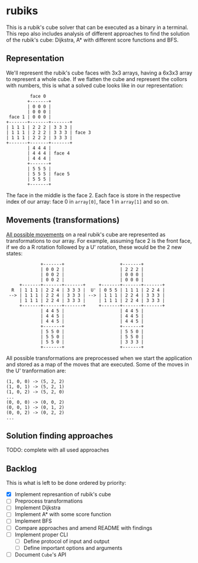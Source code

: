 # rubiks

This is a rubik's cube solver that can be executed as a binary in a terminal. This repo also includes analysis of different approaches to find the solution of the rubik's cube: Dijkstra, A* with different score functions and BFS.

## Representation

We'll represent the rubik's cube faces with 3x3 arrays, having a 6x3x3 array to represent a whole cube. If we flatten the cube and represent the collors with numbers, this is what a solved cube looks like in our representation:

```
         face 0
        +-------+
        | 0 0 0 |
        | 0 0 0 |
 face 1 | 0 0 0 |
+-------+-------+-------+
| 1 1 1 | 2 2 2 | 3 3 3 |
| 1 1 1 | 2 2 2 | 3 3 3 | face 3
| 1 1 1 | 2 2 2 | 3 3 3 |
+-------+-------+-------+
        | 4 4 4 |
        | 4 4 4 | face 4
        | 4 4 4 |
        +-------+
        | 5 5 5 |
        | 5 5 5 | face 5
        | 5 5 5 |
        +-------+
```

The face in the middle is the face 2. Each face is store in the respective index of our array: face 0 in `array[0]`, face 1 in `array[1]` and so on.

## Movements (transformations)

[All possible movements](http://www.rubiksplace.com/move-notations/) on a real rubik's cube are represented as transformations to our array. For example, assuming face 2 is the front face, if we do a R rotation followed by a U' rotation, these would be the 2 new states:

```
             +-------+                     +-------+
             | 0 0 2 |                     | 2 2 2 |
             | 0 0 2 |                     | 0 0 0 |
             | 0 0 2 |                     | 0 0 0 |
     +-------+-------+-------+     +-------+-------+-------+
  R  | 1 1 1 | 2 2 4 | 3 3 3 |  U' | 0 5 5 | 1 1 1 | 2 2 4 |
 --> | 1 1 1 | 2 2 4 | 3 3 3 | --> | 1 1 1 | 2 2 4 | 3 3 3 |
     | 1 1 1 | 2 2 4 | 3 3 3 |     | 1 1 1 | 2 2 4 | 3 3 3 |
     +-------+-------+-------+     +-------+-------+-------+
             | 4 4 5 |                     | 4 4 5 |
             | 4 4 5 |                     | 4 4 5 |
             | 4 4 5 |                     | 4 4 5 |
             +-------+                     +-------+
             | 5 5 0 |                     | 5 5 0 |
             | 5 5 0 |                     | 5 5 0 |
             | 5 5 0 |                     | 3 3 3 |
             +-------+                     +-------+
```

All possible transformations are preprocessed when we start the application and stored as a map of the moves that are executed. Some of the moves in the U' tranformation are:

```
(1, 0, 0) -> (5, 2, 2)
(1, 0, 1) -> (5, 2, 1)
(1, 0, 2) -> (5, 2, 0)
...
(0, 0, 0) -> (0, 0, 2)
(0, 0, 1) -> (0, 1, 2)
(0, 0, 2) -> (0, 2, 2)
...
```

## Solution finding approaches

TODO: complete with all used approaches

## Backlog

This is what is left to be done ordered by priority:

- [X] Implement represantion of rubik's cube
- [ ] Preprocess transformations
- [ ] Implement Dijkstra
- [ ] Implement A* with some score function
- [ ] Implement BFS
- [ ] Compare approaches and amend README with findings
- [ ] Implement proper CLI
  - [ ] Define protocol of input and output
  - [ ] Define important options and arguments
- [ ] Document `Cube`'s API